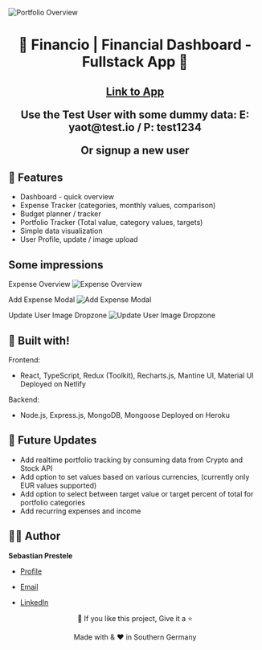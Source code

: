 <p align="center">
  <a href="https://github.com/sebprestele/is3-fullstack-project" title="Financio | Financial Dashboard - Fullstack App">
  </a>

![Portfolio Overview ](https://user-images.githubusercontent.com/51739799/161523040-55132620-4768-473c-aa63-a96e78344c66.png)

</p>
<h1 align="center">🌟 Financio | Financial Dashboard - Fullstack App 🌟</h1>
<p align="center"><Fullstack App built with the MERN stack. It is a fully featured financial dashboard with user login, expense and budget tracker and a portfolio dashboard. It allows users to easily keep track of their finances.></p>

<h2 align="center"See live app</h2>

  [Link to App](https://financio.netlify.app/ "Financio - Financial Dashboard")
  <p> Use the Test User with some dummy data: E: yaot@test.io / P: test1234 </p> 
  Or signup a new user 

## 🚀 Features
- Dashboard - quick overview
- Expense Tracker (categories, monthly values, comparison)
- Budget planner / tracker
- Portfolio Tracker (Total value, category values, targets)
- Simple data visualization
- User Profile, update / image upload

## Some impressions

Expense Overview
![Expense Overview](https://user-images.githubusercontent.com/51739799/161523211-7222f21c-aa2c-4d1f-b197-b6f93a50296b.png)

Add Expense Modal
![Add Expense Modal](https://user-images.githubusercontent.com/51739799/161523247-c3ed96c0-632c-4440-8be7-7c3f50f070ee.png)

Update User Image Dropzone
![Update User Image Dropzone](https://user-images.githubusercontent.com/51739799/161523269-13c9060b-718b-467a-9460-f710d9b3a8aa.png)

## 👷 Built with!


Frontend:
- React, TypeScript, Redux (Toolkit), Recharts.js, Mantine UI, Material UI
Deployed on Netlify

Backend: 
- Node.js, Express.js, MongoDB, Mongoose
Deployed on Heroku

## 🎊 Future Updates

- Add realtime portfolio tracking by consuming data from Crypto and Stock API 
- Add option to set values based on various currencies, (currently only EUR values supported)
- Add option to select between target value or target percent of total for portfolio categories
- Add recurring expenses and income

## 🧑🏻 Author

**Sebastian Prestele**

- [Profile](https://github.com/sebprestele "Sebastian Prestele")

- [Email](mailto:sebastian.prestele@gmail.com?subject=Hi%20from%20<repo-email> "Hi!")

- [LinkedIn](https://www.linkedin.com/in/sebastianprestele/ "LinkedIn Sebastian Prestele")
  


<p align="center">💙 If you like this project, Give it a ⭐</p>


<p align="center">Made with <repo-lang> & ❤️ in Southern Germany</p>

